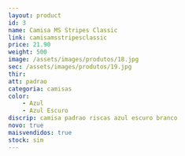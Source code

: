 ```yaml
---
layout: product
id: 3
name: Camisa MS Stripes Classic
link: camisamsstripesclassic
price: 21.90
weight: 500
image: /assets/images/produtos/18.jpg
sec: /assets/images/produtos/19.jpg
thir: 
att: padrao
categoria: camisas
color:
    - Azul
    - Azul Escuro
discrip: camisa padrao riscas azul escuro branco
novo: true
maisvendidos: true
stock: sim
---
```

